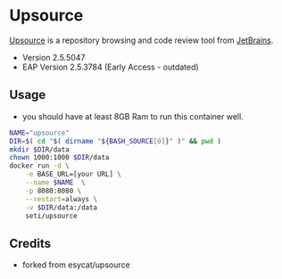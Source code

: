 # Upsource

[Upsource](https://jetbrains.com/upsource/) is a repository browsing and code review tool from [JetBrains](https://jetbrains.com/).

- Version 2.5.5047
- EAP Version 2.5.3784 (Early Access - outdated)

## Usage

 - you should have at least 8GB Ram to run this container well.

```bash
NAME="upsource"
DIR=$( cd "$( dirname "${BASH_SOURCE[0]}" )" && pwd )
mkdir $DIR/data
chown 1000:1000 $DIR/data
docker run -d \
	-e BASE_URL=[your URL] \
	--name $NAME  \
	-p 8080:8080 \
	--restart=always \
	-v $DIR/data:/data
	seti/upsource
```

## Credits
 - forked from esycat/upsource
